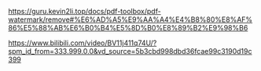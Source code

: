 https://guru.kevin2li.top/docs/pdf-toolbox/pdf-watermark/remove#%E6%AD%A5%E9%AA%A4%E4%B8%80%E8%AF%86%E5%88%AB%E6%B0%B4%E5%8D%B0%E8%89%B2%E9%98%B6

https://www.bilibili.com/video/BV11j411q74U/?spm_id_from=333.999.0.0&vd_source=5b3cbd998dbd36fcae99c3190d19c399